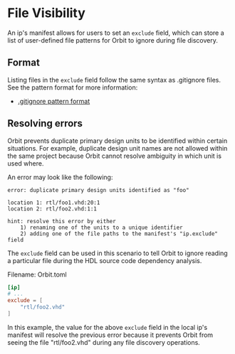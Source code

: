 # File Visibility

An ip's manifest allows for users to set an `exclude` field, which can store a list of user-defined file patterns for Orbit to ignore during file discovery.

## Format

Listing files in the `exclude` field follow the same syntax as .gitignore files. See the pattern format for more information: 
- [.gitignore pattern format](https://git-scm.com/docs/gitignore#_pattern_format)

## Resolving errors

Orbit prevents duplicate primary design units to be identified within certain situations. For example, duplicate design unit names are not allowed within the same project because Orbit cannot resolve ambiguity in which unit is used where.

An error may look like the following:
```
error: duplicate primary design units identified as "foo"

location 1: rtl/foo1.vhd:20:1
location 2: rtl/foo2.vhd:1:1

hint: resolve this error by either
    1) renaming one of the units to a unique identifier
    2) adding one of the file paths to the manifest's "ip.exclude" field
```

The `exclude` field can be used in this scenario to tell Orbit to ignore reading a particular file during the HDL source code dependency analysis.

Filename: Orbit.toml
``` toml
[ip]
# ...
exclude = [
    "rtl/foo2.vhd"
]
```

In this example, the value for the above `exclude` field in the local ip's manifest will resolve the previous error because it prevents Orbit from seeing the file "rtl/foo2.vhd" during any file discovery operations.